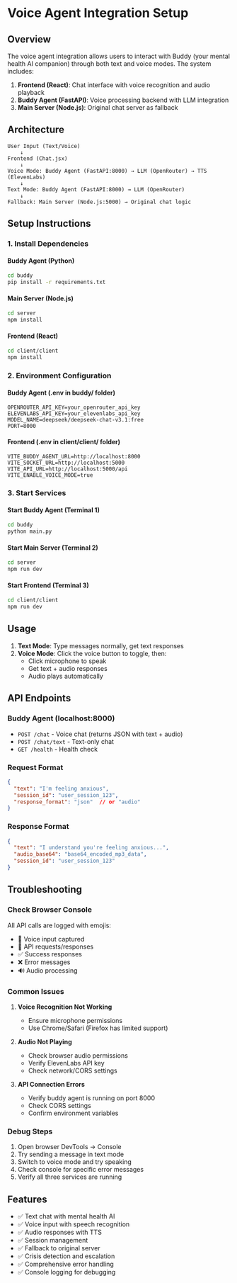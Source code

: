 # Voice Agent Integration Setup

## Overview
The voice agent integration allows users to interact with Buddy (your mental health AI companion) through both text and voice modes. The system includes:

1. **Frontend (React)**: Chat interface with voice recognition and audio playback
2. **Buddy Agent (FastAPI)**: Voice processing backend with LLM integration
3. **Main Server (Node.js)**: Original chat server as fallback

## Architecture

```
User Input (Text/Voice) 
    ↓
Frontend (Chat.jsx)
    ↓
Voice Mode: Buddy Agent (FastAPI:8000) → LLM (OpenRouter) → TTS (ElevenLabs)
    ↓
Text Mode: Buddy Agent (FastAPI:8000) → LLM (OpenRouter)
    ↓
Fallback: Main Server (Node.js:5000) → Original chat logic
```

## Setup Instructions

### 1. Install Dependencies

#### Buddy Agent (Python)
```bash
cd buddy
pip install -r requirements.txt
```

#### Main Server (Node.js)
```bash
cd server
npm install
```

#### Frontend (React)
```bash
cd client/client
npm install
```

### 2. Environment Configuration

#### Buddy Agent (.env in buddy/ folder)
```
OPENROUTER_API_KEY=your_openrouter_api_key
ELEVENLABS_API_KEY=your_elevenlabs_api_key
MODEL_NAME=deepseek/deepseek-chat-v3.1:free
PORT=8000
```

#### Frontend (.env in client/client/ folder)
```
VITE_BUDDY_AGENT_URL=http://localhost:8000
VITE_SOCKET_URL=http://localhost:5000
VITE_API_URL=http://localhost:5000/api
VITE_ENABLE_VOICE_MODE=true
```

### 3. Start Services

#### Start Buddy Agent (Terminal 1)
```bash
cd buddy
python main.py
```

#### Start Main Server (Terminal 2)  
```bash
cd server
npm run dev
```

#### Start Frontend (Terminal 3)
```bash
cd client/client
npm run dev
```

## Usage

1. **Text Mode**: Type messages normally, get text responses
2. **Voice Mode**: Click the voice button to toggle, then:
   - Click microphone to speak
   - Get text + audio responses
   - Audio plays automatically

## API Endpoints

### Buddy Agent (localhost:8000)

- `POST /chat` - Voice chat (returns JSON with text + audio)
- `POST /chat/text` - Text-only chat
- `GET /health` - Health check

### Request Format
```json
{
  "text": "I'm feeling anxious",
  "session_id": "user_session_123",
  "response_format": "json"  // or "audio"
}
```

### Response Format
```json
{
  "text": "I understand you're feeling anxious...",
  "audio_base64": "base64_encoded_mp3_data",
  "session_id": "user_session_123"
}
```

## Troubleshooting

### Check Browser Console
All API calls are logged with emojis:
- 🎤 Voice input captured
- 📡 API requests/responses
- ✅ Success responses
- ❌ Error messages
- 🔊 Audio processing

### Common Issues

1. **Voice Recognition Not Working**
   - Ensure microphone permissions
   - Use Chrome/Safari (Firefox has limited support)

2. **Audio Not Playing**
   - Check browser audio permissions
   - Verify ElevenLabs API key
   - Check network/CORS settings

3. **API Connection Errors**
   - Verify buddy agent is running on port 8000
   - Check CORS settings
   - Confirm environment variables

### Debug Steps

1. Open browser DevTools → Console
2. Try sending a message in text mode
3. Switch to voice mode and try speaking
4. Check console for specific error messages
5. Verify all three services are running

## Features

- ✅ Text chat with mental health AI
- ✅ Voice input with speech recognition  
- ✅ Audio responses with TTS
- ✅ Session management
- ✅ Fallback to original server
- ✅ Crisis detection and escalation
- ✅ Comprehensive error handling
- ✅ Console logging for debugging